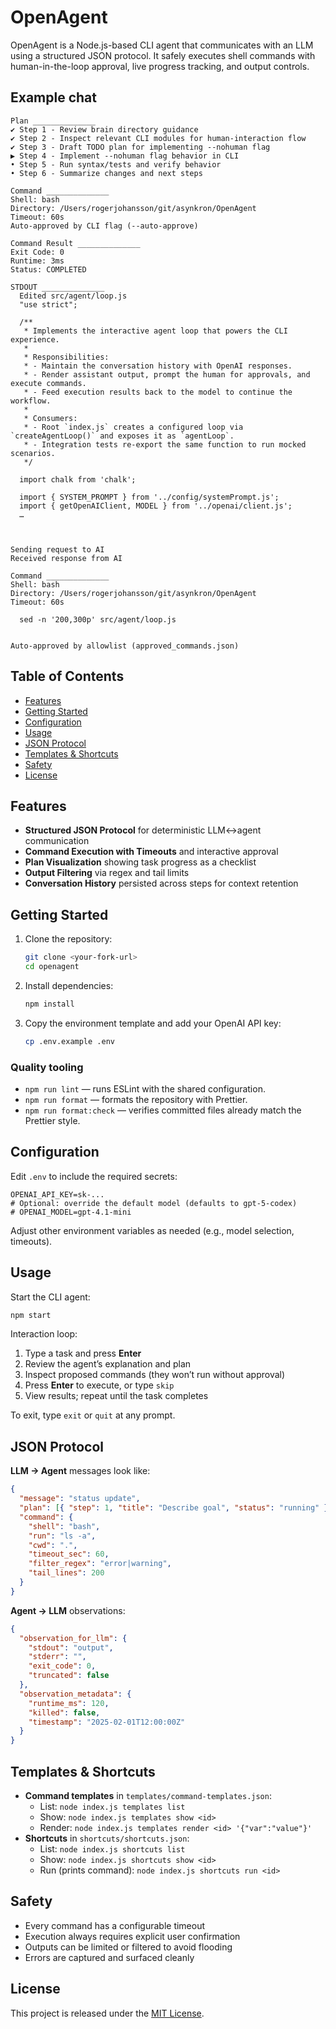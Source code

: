 # OpenAgent

OpenAgent is a Node.js-based CLI agent that communicates with an LLM using a structured JSON protocol. It safely executes shell commands with human-in-the-loop approval, live progress tracking, and output controls.

## Example chat

```
Plan ______________
✔ Step 1 - Review brain directory guidance
✔ Step 2 - Inspect relevant CLI modules for human-interaction flow
✔ Step 3 - Draft TODO plan for implementing --nohuman flag
▶ Step 4 - Implement --nohuman flag behavior in CLI
• Step 5 - Run syntax/tests and verify behavior
• Step 6 - Summarize changes and next steps

Command ______________
Shell: bash
Directory: /Users/rogerjohansson/git/asynkron/OpenAgent
Timeout: 60s
Auto-approved by CLI flag (--auto-approve)

Command Result ______________
Exit Code: 0
Runtime: 3ms
Status: COMPLETED

STDOUT ______________
  Edited src/agent/loop.js
  "use strict";

  /**
   * Implements the interactive agent loop that powers the CLI experience.
   *
   * Responsibilities:
   * - Maintain the conversation history with OpenAI responses.
   * - Render assistant output, prompt the human for approvals, and execute commands.
   * - Feed execution results back to the model to continue the workflow.
   *
   * Consumers:
   * - Root `index.js` creates a configured loop via `createAgentLoop()` and exposes it as `agentLoop`.
   * - Integration tests re-export the same function to run mocked scenarios.
   */

  import chalk from 'chalk';

  import { SYSTEM_PROMPT } from '../config/systemPrompt.js';
  import { getOpenAIClient, MODEL } from '../openai/client.js';
  …



Sending request to AI
Received response from AI

Command ______________
Shell: bash
Directory: /Users/rogerjohansson/git/asynkron/OpenAgent
Timeout: 60s

  sed -n '200,300p' src/agent/loop.js


Auto-approved by allowlist (approved_commands.json)
```

## Table of Contents

- [Features](#features)
- [Getting Started](#getting-started)
- [Configuration](#configuration)
- [Usage](#usage)
- [JSON Protocol](#json-protocol)
- [Templates & Shortcuts](#templates--shortcuts)
- [Safety](#safety)
- [License](#license)

## Features

- **Structured JSON Protocol** for deterministic LLM↔agent communication
- **Command Execution with Timeouts** and interactive approval
- **Plan Visualization** showing task progress as a checklist
- **Output Filtering** via regex and tail limits
- **Conversation History** persisted across steps for context retention

## Getting Started

1. Clone the repository:
   ```bash
   git clone <your-fork-url>
   cd openagent
   ```
2. Install dependencies:
   ```bash
   npm install
   ```
3. Copy the environment template and add your OpenAI API key:
   ```bash
   cp .env.example .env
   ```

### Quality tooling

- `npm run lint` — runs ESLint with the shared configuration.
- `npm run format` — formats the repository with Prettier.
- `npm run format:check` — verifies committed files already match the Prettier style.

## Configuration

Edit `.env` to include the required secrets:

```
OPENAI_API_KEY=sk-...
# Optional: override the default model (defaults to gpt-5-codex)
# OPENAI_MODEL=gpt-4.1-mini
```

Adjust other environment variables as needed (e.g., model selection, timeouts).

## Usage

Start the CLI agent:

```bash
npm start
```

Interaction loop:

1. Type a task and press **Enter**
2. Review the agent’s explanation and plan
3. Inspect proposed commands (they won’t run without approval)
4. Press **Enter** to execute, or type `skip`
5. View results; repeat until the task completes

To exit, type `exit` or `quit` at any prompt.

## JSON Protocol

**LLM → Agent** messages look like:

```json
{
  "message": "status update",
  "plan": [{ "step": 1, "title": "Describe goal", "status": "running" }],
  "command": {
    "shell": "bash",
    "run": "ls -a",
    "cwd": ".",
    "timeout_sec": 60,
    "filter_regex": "error|warning",
    "tail_lines": 200
  }
}
```

**Agent → LLM** observations:

```json
{
  "observation_for_llm": {
    "stdout": "output",
    "stderr": "",
    "exit_code": 0,
    "truncated": false
  },
  "observation_metadata": {
    "runtime_ms": 120,
    "killed": false,
    "timestamp": "2025-02-01T12:00:00Z"
  }
}
```

## Templates & Shortcuts

- **Command templates** in `templates/command-templates.json`:
  - List: `node index.js templates list`
  - Show: `node index.js templates show <id>`
  - Render: `node index.js templates render <id> '{"var":"value"}'`
- **Shortcuts** in `shortcuts/shortcuts.json`:
  - List: `node index.js shortcuts list`
  - Show: `node index.js shortcuts show <id>`
  - Run (prints command): `node index.js shortcuts run <id>`

## Safety

- Every command has a configurable timeout
- Execution always requires explicit user confirmation
- Outputs can be limited or filtered to avoid flooding
- Errors are captured and surfaced cleanly

## License

This project is released under the [MIT License](LICENSE).
